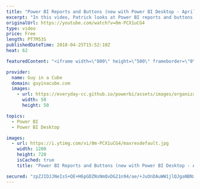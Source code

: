 ```yaml
---
title: "Power BI Reports and Buttons (new with Power BI Desktop - April 2018)"
excerpt: "In this video, Patrick looks at Power BI reports and buttons. Buttons were added to Power BI Desktop in the April 2018 release. You can now add buttons to your Power BI reports and configure actions for when they are selected.  Bookmarks and selections are a powerful combination with Power BI reports"
originalUrl: https://youtube.com/watch?v=0m-PCX1uCG4
type: video
price: Free
length: PT7M53S
publishedDateTime: 2018-04-25T15:52:10Z
heat: 62

featuredContent: "<iframe width=\"800\" height=\"500\" frameborder=\"0\" src=\"https://www.youtube.com/embed/0m-PCX1uCG4\" allow=\"accelerometer; autoplay; encrypted-media; gyroscope; picture-in-picture\" allowfullscreen></iframe>"

provider:
  name: Guy in a Cube
  domain: guyinacube.com
  images:
    - url: https://everyday-cc.github.io/powerbi/assets/images/organizations/guyinacube.com-50x50.jpg
      width: 50
      height: 50

topics:
  - Power BI
  - Power BI Desktop

images:
  - url: https://i.ytimg.com/vi/0m-PCX1uCG4/maxresdefault.jpg
    width: 1280
    height: 720
    isCached: true
    title: "Power BI Reports and Buttons (new with Power BI Desktop - April 2018)"

secured: "zpZJIDJJNeIsS+QE+H6pGDZNsNmQvDG21n94/ae/+JuOnDAuWW1jlQJgaNBNxK0f0qvOax4roUlelyhwAzKYfZk+FlKM8GObX/LfgIhVeN2NDsYy8USg0PD0vusBEfykZEo8Ne7PXfcuXCdlBYiOCnEnnOv6BlMuWH+SP3rGloUc56l35orBtvdoBaHvRaHYWMN4ZNQQiJufncLFbACbnaN85bOyeld88D0PFd/L9U2PTqJsGdM3ELoxL3V0B2bKDKZGreq1wOFK+rURWtSYaS4rWuCOPHH3Yd/Dp7NOz/sn6XpgswPIgaZvE/eHyYHxKXv9tlgD38UkD5gCt7yKO+6kDsGc1rsOnqo0TFAjhd0Bb0Cu4bGauX1+SlUawSl5RiSHusF1uJomlzvEuqCAoYEVQGYhW21xeLfJOyM0wjghWwefKEmyYo9hYyK4bHpi;jv47UgmzlDFUr0svFqRKbQ=="
---
```


